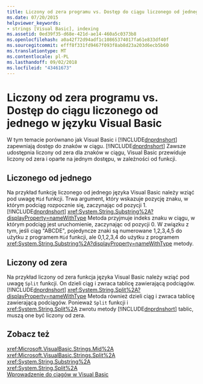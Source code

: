 ```yaml
---
title: Liczony od zera programu vs. Dostęp do ciągu liczonego od jednego w języku Visual Basic
ms.date: 07/20/2015
helpviewer_keywords:
- strings [Visual Basic], indexing
ms.assetid: 0ed39f35-d68e-421d-ae14-460a5c0373b8
ms.openlocfilehash: a0a42f72d94adf1c10865374017fa61e833df40f
ms.sourcegitcommit: efff8f331fd9467f093f8ab8d23a203d6ecb5b60
ms.translationtype: MT
ms.contentlocale: pl-PL
ms.lasthandoff: 09/02/2018
ms.locfileid: "43461673"
---
```

# <a name="zero-based-vs-one-based-string-access-in-visual-basic"></a>Liczony od zera programu vs. Dostęp do ciągu liczonego od jednego w języku Visual Basic
W tym temacie porównano jak Visual Basic i [!INCLUDE[dnprdnshort](~/includes/dnprdnshort-md.md)] zapewniają dostęp do znaków w ciągu. [!INCLUDE[dnprdnshort](~/includes/dnprdnshort-md.md)] Zawsze udostępnia liczony od zera dla znaków w ciągu, Visual Basic przewiduje liczony od zera i oparte na jednym dostępu, w zależności od funkcji.  
  
## <a name="one-based"></a>Liczonego od jednego  
 Na przykład funkcję liczonego od jednego języka Visual Basic należy wziąć pod uwagę `Mid` funkcji. Trwa argument, który wskazuje pozycję znaku, w którym podciąg rozpocznie się, zaczynając od pozycji 1. [!INCLUDE[dnprdnshort](~/includes/dnprdnshort-md.md)] <xref:System.String.Substring%2A?displayProperty=nameWithType> Metoda przyjmuje indeks znaku w ciągu, w którym podciąg jest uruchomienie, zaczynając od pozycji 0. W związku z tym, jeśli ciąg "ABCDE", pojedyncze znaki są numerowane 1,2,3,4,5 do użytku z programem `Mid` funkcji, ale 0,1,2,3,4 do użytku z programem <xref:System.String.Substring%2A?displayProperty=nameWithType> metody.  
  
## <a name="zero-based"></a>Liczony od zera  
 Na przykład liczony od zera funkcja języka Visual Basic należy wziąć pod uwagę `Split` funkcji. On dzieli ciąg i zwraca tablicę zawierającą podciągów. [!INCLUDE[dnprdnshort](~/includes/dnprdnshort-md.md)] <xref:System.String.Split%2A?displayProperty=nameWithType> Metoda również dzieli ciąg i zwraca tablicę zawierającą podciągów. Ponieważ `Split` funkcji i <xref:System.String.Split%2A> zwrotu metody [!INCLUDE[dnprdnshort](~/includes/dnprdnshort-md.md)] tablic, muszą one być liczony od zera.  
  
## <a name="see-also"></a>Zobacz też  
 <xref:Microsoft.VisualBasic.Strings.Mid%2A>  
 <xref:Microsoft.VisualBasic.Strings.Split%2A>  
 <xref:System.String.Substring%2A>  
 <xref:System.String.Split%2A>  
 [Wprowadzenie do ciągów w Visual Basic](../../../../visual-basic/programming-guide/language-features/strings/introduction-to-strings.md)
